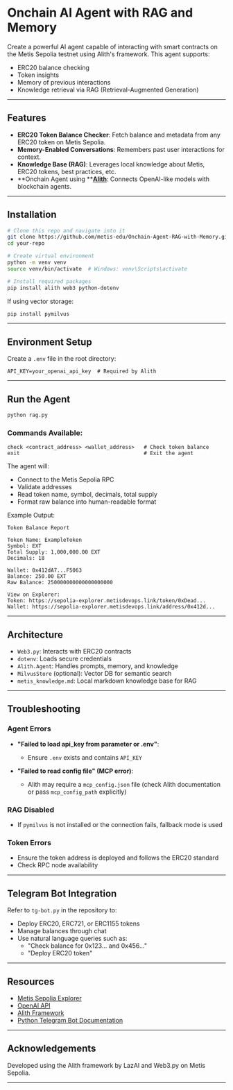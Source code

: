# Onchain AI Agent with RAG and Memory

Create a powerful AI agent capable of interacting with smart contracts on the Metis Sepolia testnet using Alith's framework. This agent supports:

- ERC20 balance checking
- Token insights
- Memory of previous interactions
- Knowledge retrieval via RAG (Retrieval-Augmented Generation)

---

## Features

- **ERC20 Token Balance Checker**: Fetch balance and metadata from any ERC20 token on Metis Sepolia.
- **Memory-Enabled Conversations**: Remembers past user interactions for context.
- **Knowledge Base (RAG)**: Leverages local knowledge about Metis, ERC20 tokens, best practices, etc.
- **Onchain Agent using **[**Alith**](https://github.com/0xLazAI/alith): Connects OpenAI-like models with blockchain agents.

---

## Installation

```bash
# Clone this repo and navigate into it
git clone https://github.com/metis-edu/Onchain-Agent-RAG-with-Memory.git
cd your-repo

# Create virtual environment
python -m venv venv
source venv/bin/activate  # Windows: venv\Scripts\activate

# Install required packages
pip install alith web3 python-dotenv
```

If using vector storage:

```bash
pip install pymilvus
```

---

## Environment Setup

Create a `.env` file in the root directory:

```env
API_KEY=your_openai_api_key  # Required by Alith
```

---

## Run the Agent

```bash
python rag.py
```

### Commands Available:

```
check <contract_address> <wallet_address>   # Check token balance
exit                                        # Exit the agent
```

The agent will:

- Connect to the Metis Sepolia RPC
- Validate addresses
- Read token name, symbol, decimals, total supply
- Format raw balance into human-readable format

Example Output:

```
Token Balance Report

Token Name: ExampleToken
Symbol: EXT
Total Supply: 1,000,000.00 EXT
Decimals: 18

Wallet: 0x412dA7...F5063
Balance: 250.00 EXT
Raw Balance: 250000000000000000000

View on Explorer:
Token: https://sepolia-explorer.metisdevops.link/token/0xDead...
Wallet: https://sepolia-explorer.metisdevops.link/address/0x412d...
```

---

## Architecture

- `Web3.py`: Interacts with ERC20 contracts
- `dotenv`: Loads secure credentials
- `Alith.Agent`: Handles prompts, memory, and knowledge
- `MilvusStore` (optional): Vector DB for semantic search
- `metis_knowledge.md`: Local markdown knowledge base for RAG

---

## Troubleshooting

### Agent Errors

- **"Failed to load api\_key from parameter or .env"**:

  - Ensure `.env` exists and contains `API_KEY`

- **"Failed to read config file" (MCP error)**:

  - Alith may require a `mcp_config.json` file (check Alith documentation or pass `mcp_config_path` explicitly)

### RAG Disabled

- If `pymilvus` is not installed or the connection fails, fallback mode is used

### Token Errors

- Ensure the token address is deployed and follows the ERC20 standard
- Check RPC node availability

---

## Telegram Bot Integration

Refer to `tg-bot.py` in the repository to:

- Deploy ERC20, ERC721, or ERC1155 tokens
- Manage balances through chat
- Use natural language queries such as:
  - "Check balance for 0x123... and 0x456..."
  - "Deploy ERC20 token"

---

## Resources

- [Metis Sepolia Explorer](https://sepolia-explorer.metisdevops.link)
- [OpenAI API](https://platform.openai.com)
- [Alith Framework](https://github.com/0xLazAI/alith)
- [Python Telegram Bot Documentation](https://python-telegram-bot.readthedocs.io/)

---

## Acknowledgements

Developed using the Alith framework by LazAI and Web3.py on Metis Sepolia.

---

